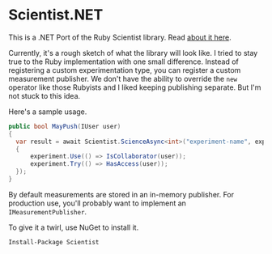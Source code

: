 # Scientist.NET

This is a .NET Port of the Ruby Scientist library. Read [about it here](http://githubengineering.com/scientist/).

Currently, it's a rough sketch of what the library will look like. I tried to stay true to the Ruby implementation with one small difference. Instead of registering a custom experimentation type, you can register a custom measurement publisher. We don't have the ability to override the `new` operator like those Rubyists and I liked keeping publishing separate. But I'm not stuck to this idea.

Here's a sample usage.


```csharp
public bool MayPush(IUser user)
{
  var result = await Scientist.ScienceAsync<int>("experiment-name", experiment =>
  {
      experiment.Use(() => IsCollaborator(user));
      experiment.Try(() => HasAccess(user));
  });
}

```

By default measurements are stored in an in-memory publisher. For production use, you'll
probably want to implement an `IMeasurementPublisher`.

To give it a twirl, use NuGet to install it.

`Install-Package Scientist`